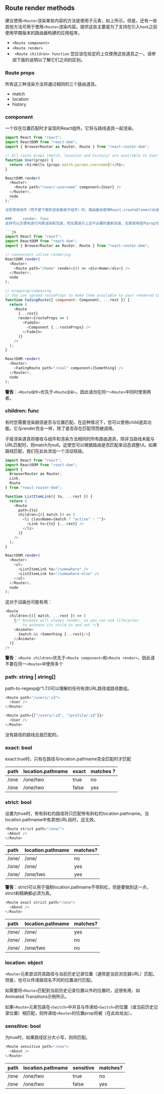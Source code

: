 
##	Route render methods
建议使用`<Route>`渲染某些内容的方法是使用子元素，如上所示。但是，还有一些其他方法可用于使用`<Route>`渲染内容。提供这些主要是为了支持在引入`hook`之前使用早期版本的路由器构建的应用程序。

- `<Route component>`
- `<Route render>`
- ` <Route children> function`
 您应该在给定的<Route>上仅使用这些道具之一。请参阅下面的说明以了解它们之间的区别。
 
 ###	Route props
 所有这三种渲染方法将通过相同的三个路由道具。
 - match
 - location
 - history

 ###  component
 一个仅在位置匹配时才呈现的React组件。它将与路线道具一起渲染。
 
```js
import React from "react";
import ReactDOM from "react-dom";
import { BrowserRouter as Router, Route } from "react-router-dom";

// All route props (match, location and history) are available to User
function User(props) {
  return <h1>Hello {props.match.params.username}!</h1>;
}

ReactDOM.render(
  <Router>
    <Route path="/user/:username" component={User} />
  </Router>,
  node
);```

当您使用组件（而不是下面的渲染器或子组件）时，路由器会使用React.createElement从给定的组件中创建一个新的React元素。这意味着，如果您向组件prop提供内联函数，则将在每个渲染中创建一个新组件。这将导致现有组件的卸载和新组件的安装，而不仅仅是更新现有组件。使用内联函数进行内联渲染时，请使用render或children道具（如下）。

###		render: func
这样可以方便地进行内联渲染和包装，而无需进行上述不必要的重新安装。无需使用组件prop为您创建新的React元素，而是可以传递位置匹配时要调用的函数。渲染道具功能可以访问与组件渲染道具相同的所有路线道具（匹配，位置和历史）。

```js
import React from "react";
import ReactDOM from "react-dom";
import { BrowserRouter as Router, Route } from "react-router-dom";

// convenient inline rendering
ReactDOM.render(
  <Router>
    <Route path="/home" render={() => <div>Home</div>} />
  </Router>,
  node
);

// wrapping/composing
// You can spread routeProps to make them available to your rendered Component
function FadingRoute({ component: Component, ...rest }) {
  return (
    <Route
      {...rest}
      render={routeProps => (
        <FadeIn>
          <Component {...routeProps} />
        </FadeIn>
      )}
    />
  );
}

ReactDOM.render(
  <Router>
    <FadingRoute path="/cool" component={Something} />
  </Router>,
  node
);
```
**警告**：`<Route组件>`优先于`<Route渲染>`，因此请勿在同一`<Route>`中同时使用两者。

###	children: func
有时您需要渲染路径是否与位置匹配。在这种情况下，您可以使用child道具功能。它与render完全一样，除了是否存在匹配项而被调用。

子级渲染道具将接收与组件和渲染方法相同的所有路由道具，除非当路线未能与URL匹配时，则match为null。这使您可以根据路由是否匹配来动态调整UI。如果路线匹配，我们在此处添加一个活动班级。
```js
import React from "react";
import ReactDOM from "react-dom";
import {
  BrowserRouter as Router,
  Link,
  Route
} from "react-router-dom";

function ListItemLink({ to, ...rest }) {
  return (
    <Route
      path={to}
      children={({ match }) => (
        <li className={match ? "active" : ""}>
          <Link to={to} {...rest} />
        </li>
      )}
    />
  );
}

ReactDOM.render(
  <Router>
    <ul>
      <ListItemLink to="/somewhere" />
      <ListItemLink to="/somewhere-else" />
    </ul>
  </Router>,
  node
);
```
这对于动画也可能有用：
```js
<Route
  children={({ match, ...rest }) => (
    {/* Animate will always render, so you can use lifecycles
        to animate its child in and out */}
    <Animate>
      {match && <Something {...rest}/>}
    </Animate>
  )}
/>
```
**警告**：`<Route children>`优先于`<Route component>`和`<Route render>`，因此请不要在同一`<Route>`中使用多个

###	path: string | string[]
path-to-regexp@^1.7.0可以理解的任何有效URL路径或路径数组。
```js
<Route path="/users/:id">
  <User />
</Route>
```
```js
<Route path={["/users/:id", "/profile/:id"]}>
  <User />
</Route>
```
 没有路径的路线总是匹配的。
 
 ### exact: bool
exact:true时，只有在路径与location.pathname完全匹配时才匹配

|  path | location.pathname  |exact   |  matches ?|
| :------------ | :------------ | :------------ | :------------ |
| /one  |   /one/two|   true| no   |
|  /one  | /one/two  |  false |  yes |

###	strict: bool
设置为true时，带有斜杠的路径将只匹配带有斜杠的location.pathname。当location.pathname中有其他URL段时，这无效。
 ```js
 <Route strict path="/one/">
  <About />
</Route>
```
| path  | location.pathname  |  matches? |
| :------------ | :------------ | :------------ |
|/one/   |/one/   | no   |
| /one/  |  /one/ |  yes |
|  /one/ |  /one/two |  yes |

**警告**：strict可以用于强制location.pathname不带斜杠，但是要做到这一点，strict和精确都必须为真。
```js
<Route exact strict path="/one">
  <About />
</Route>
```

| path  | location.pathname  |  matches? |
| :------------ | :------------ | :------------ |
|/one/   |/one/   | yes   |
| /one/  |  /one/ |no |
|  /one/ |  /one/two |  no |

###	location: object
`<Route>`元素尝试将其路径与当前历史记录位置（通常是当前浏览器URL）匹配。但是，也可以传递路径名不同的位置进行匹配。

如需要将`<Route>`匹配到当前历史记录位置以外的位置时，这很有用，如Animated Transitions示例所示。

如果`<Route>`元素包装在`<Switch>`中并且与传递给`<Switch>`的位置（或当前历史记录位置）相匹配，则传递给`<Route>`的位置prop将被<Switch >（在此处给出）。

### sensitive: bool
为true时，如果路径区分大小写，则将匹配。
```js
<Route sensitive path="/one">
  <About />
</Route>
```
|  path | location.pathname  |sensitive   |  matches? |
| :------------ | :------------ | :------------ | :------------ |
| /one  |   /one/two|   true| no   |
|  /one  | /one/two  |  false |  yes |







